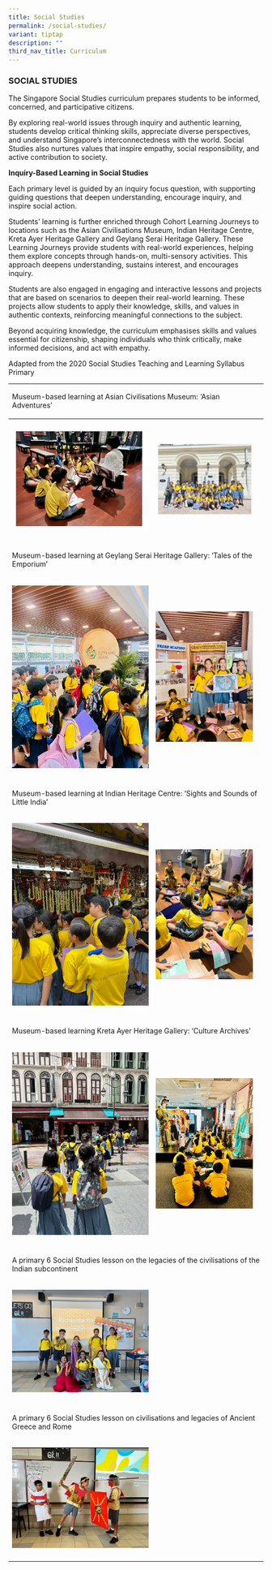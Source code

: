 ```yaml
---
title: Social Studies
permalink: /social-studies/
variant: tiptap
description: ""
third_nav_title: Curriculum
---
```

<h3><strong>SOCIAL STUDIES</strong></h3>
<p>The Singapore Social Studies curriculum prepares students to be informed,
concerned, and participative citizens.</p>
<p>By exploring real-world issues through inquiry and authentic learning,
students develop critical thinking skills, appreciate diverse perspectives,
and understand Singapore’s interconnectedness with the world. Social Studies
also nurtures values that inspire empathy, social responsibility, and active
contribution to society.</p>
<p><strong>Inquiry-Based Learning in Social Studies</strong>
</p>
<p>Each primary level is guided by an inquiry focus question, with supporting
guiding questions that deepen understanding, encourage inquiry, and inspire
social action.</p>
<p>Students’ learning is further enriched through Cohort Learning Journeys
to locations such as the Asian Civilisations Museum, Indian Heritage Centre,
Kreta Ayer Heritage Gallery and Geylang Serai Heritage Gallery. These Learning
Journeys provide students with real-world experiences, helping them explore
concepts through hands-on, multi-sensory activities. This approach deepens
understanding, sustains interest, and encourages inquiry.</p>
<p>Students are also engaged in engaging and interactive lessons and projects
that are based on scenarios to deepen their real-world learning. These
projects allow students to apply their knowledge, skills, and values in
authentic contexts, reinforcing meaningful connections to the subject.</p>
<p>Beyond acquiring knowledge, the curriculum emphasises skills and values
essential for citizenship, shaping individuals who think critically, make
informed decisions, and act with empathy.</p>
<p>Adapted from the 2020 Social Studies Teaching and Learning Syllabus Primary</p>
<p></p>
<table style="minWidth: 75px">
<colgroup>
<col>
<col>
<col>
</colgroup>
<tbody>
<tr>
<td rowspan="1" colspan="3">
<p>Museum-based learning at Asian Civilisations Museum: ‘Asian Adventures’</p>
</td>
</tr>
<tr>
<th rowspan="1" colspan="1">
<p></p>
<div class="isomer-image-wrapper">
<img style="width: 100%" height="auto" width="100%" alt="" src="/images/OurExperiences/Social Studies/image001.jpg">
</div>
</th>
<th rowspan="1" colspan="1">
<p></p>
<div class="isomer-image-wrapper">
<img style="width: 100%" height="auto" width="100%" alt="" src="/images/OurExperiences/Social Studies/image003.jpg">
</div>
</th>
<th rowspan="1" colspan="1">
<p></p>
</th>
</tr>
<tr>
<td rowspan="1" colspan="1">
<p></p>
</td>
<td rowspan="1" colspan="1">
<p></p>
</td>
<td rowspan="1" colspan="1">
<p></p>
</td>
</tr>
<tr>
<td rowspan="1" colspan="3">
<p>Museum-based learning at Geylang Serai Heritage Gallery: ‘Tales of the
Emporium’</p>
<p></p>
</td>
</tr>
<tr>
<td rowspan="1" colspan="1">
<p></p>
<div class="isomer-image-wrapper">
<img style="width: 100%" height="auto" width="100%" alt="" src="/images/OurExperiences/Social Studies/image005.jpg">
</div>
</td>
<td rowspan="1" colspan="1">
<p></p>
<div class="isomer-image-wrapper">
<img style="width: 100%" height="auto" width="100%" alt="" src="/images/OurExperiences/Social Studies/image007.jpg">
</div>
</td>
<td rowspan="1" colspan="1">
<p></p>
</td>
</tr>
<tr>
<td rowspan="1" colspan="1">
<p></p>
</td>
<td rowspan="1" colspan="1">
<p></p>
</td>
<td rowspan="1" colspan="1">
<p></p>
</td>
</tr>
<tr>
<td rowspan="1" colspan="3">
<p>Museum-based learning at Indian Heritage Centre: ‘Sights and Sounds of
Little India’</p>
</td>
</tr>
<tr>
<td rowspan="1" colspan="1">
<p></p>
<div class="isomer-image-wrapper">
<img style="width: 100%" height="auto" width="100%" alt="" src="/images/OurExperiences/Social Studies/image009.jpg">
</div>
</td>
<td rowspan="1" colspan="1">
<p></p>
<div class="isomer-image-wrapper">
<img style="width: 100%" height="auto" width="100%" alt="" src="/images/OurExperiences/Social Studies/image011.jpg">
</div>
</td>
<td rowspan="1" colspan="1">
<p></p>
</td>
</tr>
<tr>
<td rowspan="1" colspan="1">
<p></p>
</td>
<td rowspan="1" colspan="1">
<p></p>
</td>
<td rowspan="1" colspan="1">
<p></p>
</td>
</tr>
<tr>
<td rowspan="1" colspan="3">
<p>Museum-based learning Kreta Ayer Heritage Gallery: ‘Culture Archives’</p>
</td>
</tr>
<tr>
<td rowspan="1" colspan="1">
<p></p>
<div class="isomer-image-wrapper">
<img style="width: 100%" height="auto" width="100%" alt="" src="/images/OurExperiences/Social Studies/image013.jpg">
</div>
</td>
<td rowspan="1" colspan="1">
<p></p>
<div class="isomer-image-wrapper">
<img style="width: 100%" height="auto" width="100%" alt="" src="/images/OurExperiences/Social Studies/image015.jpg">
</div>
</td>
<td rowspan="1" colspan="1">
<p></p>
</td>
</tr>
<tr>
<td rowspan="1" colspan="1">
<p></p>
</td>
<td rowspan="1" colspan="1">
<p></p>
</td>
<td rowspan="1" colspan="1">
<p></p>
</td>
</tr>
<tr>
<td rowspan="1" colspan="3">
<p>A primary 6 Social Studies lesson on the legacies of the civilisations
of the Indian subcontinent</p>
</td>
</tr>
<tr>
<td rowspan="1" colspan="1">
<p></p>
<div class="isomer-image-wrapper">
<img style="width: 100%" height="auto" width="100%" alt="" src="/images/OurExperiences/Social Studies/image017.jpg">
</div>
</td>
<td rowspan="1" colspan="1">
<p></p>
</td>
<td rowspan="1" colspan="1">
<p></p>
</td>
</tr>
<tr>
<td rowspan="1" colspan="1">
<p></p>
</td>
<td rowspan="1" colspan="1">
<p></p>
</td>
<td rowspan="1" colspan="1">
<p></p>
</td>
</tr>
<tr>
<td rowspan="1" colspan="3">
<p>A primary 6 Social Studies lesson on civilisations and legacies of Ancient
Greece and Rome</p>
</td>
</tr>
<tr>
<td rowspan="1" colspan="1">
<p></p>
<div class="isomer-image-wrapper">
<img style="width: 100%" height="auto" width="100%" alt="" src="/images/OurExperiences/Social Studies/image019.jpg">
</div>
</td>
<td rowspan="1" colspan="1">
<p></p>
</td>
<td rowspan="1" colspan="1">
<p></p>
</td>
</tr>
<tr>
<td rowspan="1" colspan="1">
<p></p>
</td>
<td rowspan="1" colspan="1">
<p></p>
</td>
<td rowspan="1" colspan="1">
<p></p>
</td>
</tr>
</tbody>
</table>
<p></p>